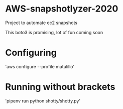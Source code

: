 # AWS-snapshotlyzer-2020
Project to automate ec2 snapshots

This boto3 is promising, lot of fun coming soon

# Configuring
'aws configure --profile matulillo'

# Running without brackets 
'pipenv run python shotty/shotty.py'
